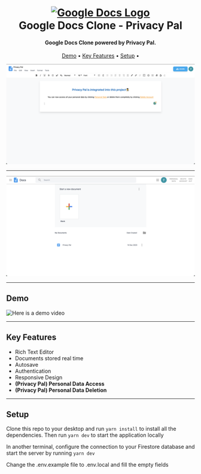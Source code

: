 <h1 align="center">
  <a href="https://google-docs-clone-martstech.vercel.app/">
      <img width="100px" src="https://cdn.worldvectorlogo.com/logos/google-docs-icon-2.svg" alt="Google Docs Logo" />
  </a>
  <br />
  Google Docs Clone - Privacy Pal
  <br />
</h1>

<h4 align="center">
   Google Docs Clone powered by Privacy Pal</a>.
</h4>

<p align="center">
  <a href="#demo">Demo</a> •
  <a href="#key-features">Key Features</a> •
  <a href="#setup">Setup</a> •
</p>

![Text Editor Screenshot](public/screenshots/editor.PNG?raw=true "Text Editor Screenshot")

---

![Home Screenshot](public/screenshots/home.PNG?raw=true "Home Screenshot")

---

## Demo
![Here](https://drive.google.com/file/d/1-9xiPxDVeNOaJOnrQBIvVLKXRdSvSpCJ/view?usp=sharing) is a demo video

---

## Key Features

- Rich Text Editor
- Documents stored real time
- Autosave
- Authentication
- Responsive Design
- **(Privacy Pal) Personal Data Access**
- **(Privacy Pal) Personal Data Deletion**

---

## Setup

Clone this repo to your desktop and run `yarn install` to install all the dependencies.
Then run `yarn dev` to start the application locally

In another terminal, configure the connection to your Firestore database and start the server by running `yarn dev`

Change the .env.example file to .env.local and fill the empty fields

